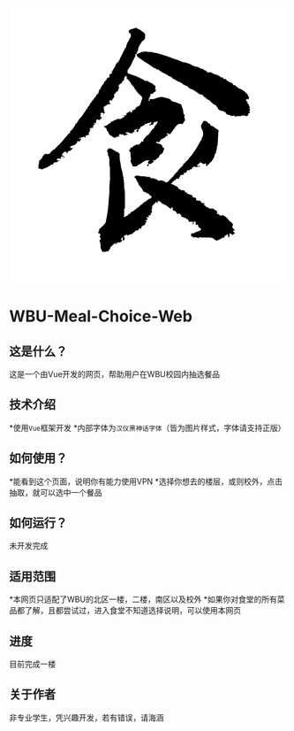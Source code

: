 ![Meal](https://github.com/XiuandQi/WBU-Meal-Choice-Web/blob/ChangeCode/public/icon.png)
# WBU-Meal-Choice-Web

## 这是什么？
这是一个由Vue开发的网页，帮助用户在WBU校园内抽选餐品

## 技术介绍
*使用`Vue`框架开发
*内部字体为`汉仪黑神话字体`（皆为图片样式，字体请支持正版）

## 如何使用？
*能看到这个页面，说明你有能力使用VPN
*选择你想去的楼层，或则校外，点击抽取，就可以选中一个餐品

## 如何运行？
未开发完成

## 适用范围 
*本网页只适配了WBU的北区一楼，二楼，南区以及校外
*如果你对食堂的所有菜品都了解，且都尝试过，进入食堂不知道选择说明，可以使用本网页

## 进度
目前完成一楼

## 关于作者
非专业学生，凭兴趣开发，若有错误，请海涵